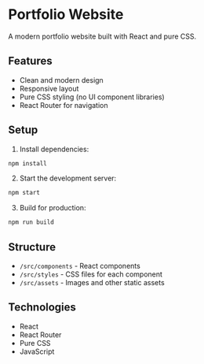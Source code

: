 # Portfolio Website

A modern portfolio website built with React and pure CSS.

## Features

- Clean and modern design
- Responsive layout
- Pure CSS styling (no UI component libraries)
- React Router for navigation

## Setup

1. Install dependencies:
```bash
npm install
```

2. Start the development server:
```bash
npm start
```

3. Build for production:
```bash
npm run build
```

## Structure

- `/src/components` - React components
- `/src/styles` - CSS files for each component
- `/src/assets` - Images and other static assets

## Technologies

- React
- React Router
- Pure CSS
- JavaScript 